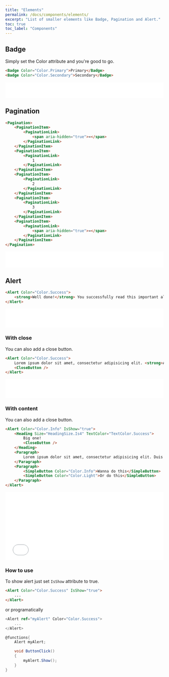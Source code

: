 ```yaml
---
title: "Elements"
permalink: /docs/components/elements/
excerpt: "List of smaller elements like Badge, Pagination and Alert."
toc: true
toc_label: "Components"
---
```


## Badge

Simply set the Color attribute and you're good to go.

```html
<Badge Color="Color.Primary">Primary</Badge>
<Badge Color="Color.Secondary">Secondary</Badge>
```

<iframe class="frame" src="/examples/elements/badge/" frameborder="0" scrolling="no" style="width:100%;height:50px;"></iframe>

## Pagination

```html
<Pagination>
    <PaginationItem>
        <PaginationLink>
            <span aria-hidden="true">«</span>
        </PaginationLink>
    </PaginationItem>
    <PaginationItem>
        <PaginationLink>
            1
        </PaginationLink>
    </PaginationItem>
    <PaginationItem>
        <PaginationLink>
            2
        </PaginationLink>
    </PaginationItem>
    <PaginationItem>
        <PaginationLink>
            3
        </PaginationLink>
    </PaginationItem>
    <PaginationItem>
        <PaginationLink>
            <span aria-hidden="true">»</span>
        </PaginationLink>
    </PaginationItem>
</Pagination>
```

<iframe class="frame" src="/examples/elements/pagination/" frameborder="0" scrolling="no" style="width:100%;height:50px;"></iframe>

## Alert

```html
<Alert Color="Color.Success">
    <strong>Well done!</strong> You successfully read this important alert message.
</Alert>
```

<iframe class="frame" src="/examples/elements/alert/" frameborder="0" scrolling="no" style="width:100%;height:60px;"></iframe>

### With close

You can also add a close button.

```html
<Alert Color="Color.Success">
    Lorem ipsum dolor sit amet, consectetur adipisicing elit. <strong>Alert Link.</strong>
    <CloseButton />
</Alert>
```

<iframe class="frame" src="/examples/elements/alert-close/" frameborder="0" scrolling="no" style="width:100%;height:60px;"></iframe>

### With content

You can also add a close button.

```html
<Alert Color="Color.Info" IsShow="true">
    <Heading Size="HeadingSize.Is4" TextColor="TextColor.Success">
        Big one!
        <CloseButton />
    </Heading>
    <Paragraph>
        Lorem ipsum dolor sit amet, consectetur adipisicing elit. Duis mollis, est non commodo luctus, nisi erat porttitor ligula, eget lacinia odio sem nec elit. Cras mattis consectetur purus sit amet fermentum.
    </Paragraph>
    <Paragraph>
        <SimpleButton Color="Color.Info">Wanna do this</SimpleButton>
        <SimpleButton Color="Color.Light">Or do this</SimpleButton>
    </Paragraph>
</Alert>
```

<iframe class="frame" src="/examples/elements/alert-close-big/" frameborder="0" scrolling="no" style="width:100%;height:215px;"></iframe>

### How to use

To show alert just set `IsShow` attribute to true.

```html
<Alert Color="Color.Success" IsShow="true">
    ...
</Alert>
```

or programatically

```cs
<Alert ref="myAlert" Color="Color.Success">
    ...
</Alert>

@functions{
    Alert myAlert;

    void ButtonClick()
    {
        myAlert.Show();
    }
}
```